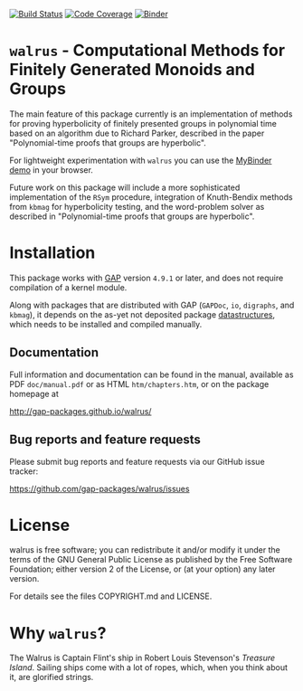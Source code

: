 [![Build Status](https://travis-ci.org/gap-packages/walrus.svg?branch=master)](https://travis-ci.org/gap-packages/walrus)
[![Code Coverage](https://codecov.io/github/gap-packages/walrus/coverage.svg?branch=master&token=)](https://codecov.io/gh/gap-packages/walrus)
[![Binder](https://mybinder.org/badge.svg)](https://mybinder.org/v2/gh/gap-packages/walrus/binder-test?filepath=Polynomial-time%20proofs%20that%20groups%20are%20hyperbolic.ipynb)


# `walrus` - Computational Methods for Finitely Generated Monoids and Groups

The main feature of this package currently is an implementation of methods for 
proving hyperbolicity of finitely presented groups in polynomial time based on
an algorithm due to Richard Parker, described in the paper "Polynomial-time
proofs that groups are hyperbolic".

For lightweight experimentation with `walrus` you can use the 
[MyBinder demo](https://mybinder.org/v2/gh/gap-packages/walrus/binder-test?filepath=Polynomial-time%20proofs%20that%20groups%20are%20hyperbolic.ipynb) in your browser.

Future work on this package will include a more sophisticated implementation of
the `RSym` procedure, integration of Knuth-Bendix methods from `kbmag` for
hyperbolicity testing, and the word-problem solver as described in "Polynomial-time
proofs that groups are hyperbolic".

# Installation

This package works with [GAP](http://www.gap-system.org) version `4.9.1` or
later, and does not require compilation of a kernel module.

Along with packages that are distributed with GAP (`GAPDoc`, `io`, `digraphs`,
and `kbmag`), it depends on the as-yet not deposited package
[datastructures](https://github.com/gap-packages/datastructures), which needs
to be installed and compiled manually.

## Documentation

Full information and documentation can be found in the manual, available
as PDF `doc/manual.pdf` or as HTML `htm/chapters.htm`, or on the package
homepage at

  <http://gap-packages.github.io/walrus/>


## Bug reports and feature requests

Please submit bug reports and feature requests via our GitHub issue tracker:

  <https://github.com/gap-packages/walrus/issues>


# License

walrus is free software; you can redistribute it and/or modify
it under the terms of the GNU General Public License as published by the
Free Software Foundation; either version 2 of the License, or (at your
option) any later version.

For details see the files COPYRIGHT.md and LICENSE.

# Why `walrus`?

The Walrus is Captain Flint's ship in Robert Louis Stevenson's *Treasure
Island*. Sailing ships come with a lot of ropes, which, when you think about
it, are glorified strings.
